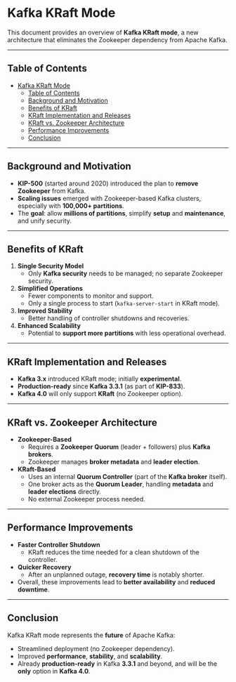 # Kafka KRaft Mode

This document provides an overview of **Kafka KRaft mode**, a new architecture that eliminates the Zookeeper dependency from Apache Kafka.

---

## Table of Contents

- [Kafka KRaft Mode](#kafka-kraft-mode)
  - [Table of Contents](#table-of-contents)
  - [Background and Motivation](#background-and-motivation)
  - [Benefits of KRaft](#benefits-of-kraft)
  - [KRaft Implementation and Releases](#kraft-implementation-and-releases)
  - [KRaft vs. Zookeeper Architecture](#kraft-vs-zookeeper-architecture)
  - [Performance Improvements](#performance-improvements)
  - [Conclusion](#conclusion)

---

## Background and Motivation

- **KIP-500** (started around 2020) introduced the plan to **remove Zookeeper** from Kafka.
- **Scaling issues** emerged with Zookeeper-based Kafka clusters, especially with **100,000+ partitions**.
- The **goal**: allow **millions of partitions**, simplify **setup** and **maintenance**, and unify security.

---

## Benefits of KRaft

1. **Single Security Model**
   - Only **Kafka security** needs to be managed; no separate Zookeeper security.
2. **Simplified Operations**
   - Fewer components to monitor and support.
   - Only a single process to start (`kafka-server-start` in KRaft mode).
3. **Improved Stability**
   - Better handling of controller shutdowns and recoveries.
4. **Enhanced Scalability**
   - Potential to **support more partitions** with less operational overhead.

---

## KRaft Implementation and Releases

- **Kafka 3.x** introduced KRaft mode; initially **experimental**.
- **Production-ready** since **Kafka 3.3.1** (as part of **KIP-833**).
- **Kafka 4.0** will only support **KRaft** (no Zookeeper option).

---

## KRaft vs. Zookeeper Architecture

- **Zookeeper-Based**
  - Requires a **Zookeeper Quorum** (leader + followers) plus **Kafka brokers**.
  - Zookeeper manages **broker metadata** and **leader election**.
- **KRaft-Based**
  - Uses an internal **Quorum Controller** (part of the **Kafka broker** itself).
  - One broker acts as the **Quorum Leader**, handling **metadata** and **leader elections** directly.
  - No external Zookeeper process needed.

---

## Performance Improvements

- **Faster Controller Shutdown**
  - KRaft reduces the time needed for a clean shutdown of the controller.
- **Quicker Recovery**
  - After an unplanned outage, **recovery time** is notably shorter.
- Overall, these improvements lead to **better availability** and **reduced downtime**.

---

## Conclusion

Kafka KRaft mode represents the **future** of Apache Kafka:

- Streamlined deployment (no Zookeeper dependency).
- Improved **performance**, **stability**, and **scalability**.
- Already **production-ready** in Kafka **3.3.1** and beyond, and will be the **only** option in **Kafka 4.0**.
